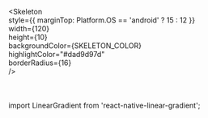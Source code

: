 <Skeleton <BR>
    style={{ marginTop: Platform.OS == 'android' ? 15 : 12 }}<BR>
  width={120}<BR>
  height={10}<BR>
  backgroundColor={SKELETON_COLOR}<BR>
  highlightColor="#dad9d97d"<BR>
  borderRadius={16}<BR>
/><BR>
<BR><BR>  
  import LinearGradient from 'react-native-linear-gradient';<BR><BR>

